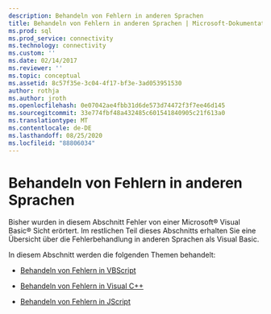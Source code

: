 ```yaml
---
description: Behandeln von Fehlern in anderen Sprachen
title: Behandeln von Fehlern in anderen Sprachen | Microsoft-Dokumentation
ms.prod: sql
ms.prod_service: connectivity
ms.technology: connectivity
ms.custom: ''
ms.date: 02/14/2017
ms.reviewer: ''
ms.topic: conceptual
ms.assetid: 8c57f35e-3c04-4f17-bf3e-3ad053951530
author: rothja
ms.author: jroth
ms.openlocfilehash: 0e07042ae4fbb31d6de573d74472f3f7ee46d145
ms.sourcegitcommit: 33e774fbf48a432485c601541840905c21f613a0
ms.translationtype: MT
ms.contentlocale: de-DE
ms.lasthandoff: 08/25/2020
ms.locfileid: "88806034"
---
```

# <a name="handling-errors-in-other-languages"></a>Behandeln von Fehlern in anderen Sprachen
Bisher wurden in diesem Abschnitt Fehler von einer Microsoft® Visual Basic® Sicht erörtert. Im restlichen Teil dieses Abschnitts erhalten Sie eine Übersicht über die Fehlerbehandlung in anderen Sprachen als Visual Basic.  
  
 In diesem Abschnitt werden die folgenden Themen behandelt:  
  
-   [Behandeln von Fehlern in VBScript](./handling-errors-in-vbscript.md)  
  
-   [Behandeln von Fehlern in Visual C++](./handling-errors-in-visual-c.md)  
  
-   [Behandeln von Fehlern in JScript](./handling-errors-in-jscript.md)